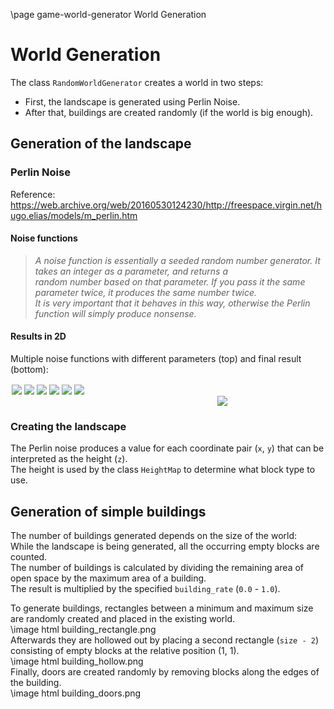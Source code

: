 \page game-world-generator World Generation

# World Generation

The class `RandomWorldGenerator` creates a world in two steps:

* First, the landscape is generated using Perlin Noise.
* After that, buildings are created randomly (if the world is big enough).

## Generation of the landscape

### Perlin Noise

Reference: https://web.archive.org/web/20160530124230/http://freespace.virgin.net/hugo.elias/models/m_perlin.htm

#### Noise functions

> *A noise function is essentially a seeded random number generator. It takes an integer as a parameter, and returns a  
> random number based on that parameter. If you pass it the same parameter twice, it produces the same number twice.  
> It is very important that it behaves in this way, otherwise the Perlin function will simply produce nonsense.*

#### Results in 2D

Multiple noise functions with different parameters (top) and final result (bottom):
<div>
    <img style = "float: left; margin: 2px;" src = "perlin_a.jpg" />
    <img style = "float: left; margin: 2px;" src = "perlin_b.jpg" />
    <img style = "float: left; margin: 2px;" src = "perlin_c.jpg" />
    <img style = "float: left; margin: 2px;" src = "perlin_d.jpg" />
    <img style = "float: left; margin: 2px;" src = "perlin_e.jpg" />
    <img style = "float: left; margin: 2px;" src = "perlin_f.jpg" />
</div>

<img style = "clear: both; display: block; margin-left: 331px;" src = "perlin_result.jpg" />

### Creating the landscape

The Perlin noise produces a value for each coordinate pair (`x`, `y`) that can be interpreted as the height (`z`).  
The height is used by the class `HeightMap` to determine what block type to use.

## Generation of simple buildings

The number of buildings generated depends on the size of the world:  
While the landscape is being generated, all the occurring empty blocks are counted.  
The number of buildings is calculated by dividing the remaining area of open space by the maximum area of a building.  
The result is multiplied by the specified `building_rate` (`0.0` - `1.0`).

To generate buildings, rectangles between a minimum and maximum size are randomly created and placed in the existing
world.  
\image html building_rectangle.png   
Afterwards they are hollowed out by placing a second rectangle (`size - 2`)
consisting of empty blocks at the relative position (1, 1).  
\image html building_hollow.png   
Finally, doors are created randomly by removing blocks along the edges of the building.  
\image html building_doors.png
